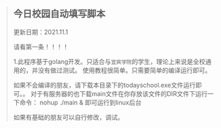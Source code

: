 >## 今日校园自动填写脚本
>
>更新日期：2021.11.1
>
>请看第一条！！！！
>
>1.此程序基于golang开发。只适合与`宜宾学院`的学生，理论上来说是全校通用的，并没有做过测试。
>使用教程很简单。只需要简单的编译运行即可。
>
>如果不会编译的朋友，请下载本目录下的todayschool.exe文件运行即可。。
>对于有服务器的也下载main文件在你存放该文件的DIR文件下运行一下命令：
>nohup ./main &    即可运行到linux后台
>
>如果有基础的朋友可以自行修改，调试。